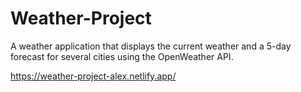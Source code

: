 # Weather-Project
A weather application that displays the current weather and a 5-day forecast for several cities using the OpenWeather API.

https://weather-project-alex.netlify.app/
